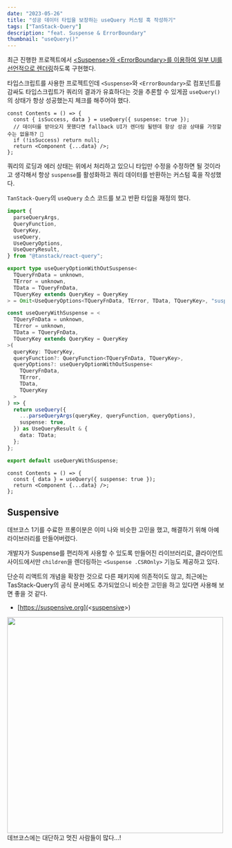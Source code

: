 ```yaml
---
date: "2023-05-26"
title: "성공 데이터 타입을 보장하는 useQuery 커스텀 훅 작성하기"
tags: ["TanStack-Query"]
description: "feat. Suspense & ErrorBoundary"
thumbnail: "useQuery()"
---
```


최근 진행한 프로젝트에서 [\<Suspense>와 \<ErrorBoundary>를 이용하여 일부 UI를 선언적으로 렌더링](/post/20230419-fetching-data-declartively)하도록 구현했다.

타입스크립트를 사용한 프로젝트인데 `<Suspense>`와 `<ErrorBoundary>`로 컴포넌트를 감싸도 타입스크립트가 쿼리의 결과가 유효하다는 것을 추론할 수 있게끔 `useQuery()`의 상태가 항상 성공했는지 체크를 해주어야 했다.

```tsx
const Contents = () => {
  const { isSuccess, data } = useQuery({ suspense: true });
  // 데이터를 받아오지 못했다면 fallback UI가 렌더링 될텐데 항상 성공 상태를 가정할 수는 없을까? 🤔
  if (!isSuccess) return null;
  return <Component {...data} />;
};
```

쿼리의 로딩과 에러 상태는 위에서 처리하고 있으니 타입만 수정을 수정하면 될 것이라고 생각해서 항상 `suspense`를 활성화하고 쿼리 데이터를 반환하는 커스텀 훅을 작성했다.

`TanStack-Query`의 `useQuery` 소스 코드를 보고 반환 타입을 재정의 했다.

```ts
import {
  parseQueryArgs,
  QueryFunction,
  QueryKey,
  useQuery,
  UseQueryOptions,
  UseQueryResult,
} from "@tanstack/react-query";

export type useQueryOptionWithOutSuspense<
  TQueryFnData = unknown,
  TError = unknown,
  TData = TQueryFnData,
  TQueryKey extends QueryKey = QueryKey
> = Omit<UseQueryOptions<TQueryFnData, TError, TData, TQueryKey>, "suspense">;

const useQueryWithSuspense = <
  TQueryFnData = unknown,
  TError = unknown,
  TData = TQueryFnData,
  TQueryKey extends QueryKey = QueryKey
>(
  queryKey: TQueryKey,
  queryFunction?: QueryFunction<TQueryFnData, TQueryKey>,
  queryOptions?: useQueryOptionWithOutSuspense<
    TQueryFnData,
    TError,
    TData,
    TQueryKey
  >
) => {
  return useQuery({
    ...parseQueryArgs(queryKey, queryFunction, queryOptions),
    suspense: true,
  }) as UseQueryResult & {
    data: TData;
  };
};

export default useQueryWithSuspense;
```

```tsx
const Contents = () => {
  const { data } = useQuery({ suspense: true });
  return <Component {...data} />;
};
```

## Suspensive

데브코스 1기를 수료한 프롱이분은 이미 나와 비슷한 고민을 했고, 해결하기 위해 아예 라이브러리를 만들어버렸다.

개발자가 Suspense를 편리하게 사용할 수 있도록 만들어진 라이브러리로, 클라이언트 사이드에서만 `children`을 렌더링하는 `<Suspense .CSROnly>` 기능도 제공하고 있다.

단순히 리액트의 개념을 확장한 것으로 다른 패키지에 의존적이도 않고, 최근에는 TasStack-Query의 공식 문서에도 추가되었으니 비슷한 고민을 하고 있다면 사용해 보면 좋을 것 같다.

- [https://suspensive.org](<[suspensive](https://suspensive.org)>)
<div>

<img src="/images/post/20230526-suspense-usequery-always-return-data/suspensive.png" width=500 />

<div class="text-center text-slate-500 italic text-sm">데브코스에는 대단하고 멋진 사람들이 많다...!</div>
</div>

